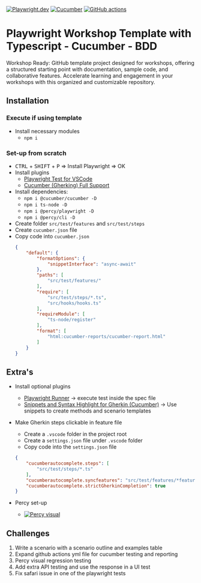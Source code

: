 [![Playwright.dev](https://img.shields.io/badge/Documentation-Playwright-45ba4b.svg?logo=playwright)](https://playwright.dev/docs/intro)
[![Cucumber](https://img.shields.io/badge/Documentation-Cucumber-23d96c.svg?logo=cucumber)](https://cucumber.io/docs/cucumber)
[![GitHub actions](https://img.shields.io/badge/Documentation-GitHub%20Actions-23d96c.svg?logo=github)](https://playwright.dev/docs/ci-intro)
<br>

# Playwright Workshop Template with Typescript - Cucumber - BDD

Workshop Ready: GitHub template project designed for workshops, offering a structured starting point with documentation, sample code, and collaborative features. Accelerate learning and engagement in your workshops with this organized and customizable repository.

## Installation

### Execute if using template

- Install necessary modules
    - `npm i`

### Set-up from scratch

- <kbd>CTRL</kbd> + <kbd>SHIFT</kbd> + <kbd>P</kbd> => Install Playwright => OK
- Install plugins
    - [Playwright Test for VSCode](vscode:extension/ms-playwright.playwright)
    - [Cucumber (Gherking) Full Support](vscode:extension/alexkrechik.cucumberautocomplete)
- Install dependencies: 
    - `npm i @cucumber/cucumber -D`
    - `npm i ts-node -D`
    - `npm i @percy/playwright -D`
    - `npm i @percy/cli -D`
- Create folder `src/test/features` and `src/test/steps`
- Create `cucumber.json` file
- Copy code into `cucumber.json`
    ```json
    {
        "default": {
            "formatOptions": {
                "snippetInterface": "async-await"
            },
            "paths": [
                "src/test/features/"
            ],
            "require": [
                "src/test/steps/*.ts",
                "src/hooks/hooks.ts"
            ],
            "requireModule": [
                "ts-node/register"
            ],
            "format": [
                "html:cucumber-reports/cucumber-report.html"
            ]
        }
    }
    ```

## Extra's

- Install optional plugins
    - [Playwright Runner](vscode:extension/ortoni.ortoni) -> execute test inside the spec file
    - [Snippets and Syntax Highlight for Gherkin (Cucumber)](vscode:extension/stevejpurves.cucumber) -> Use snippets to create methods and scenario templates

- Make Gherkin steps clickable in feature file
    - Create a `.vscode` folder in the project root
    - Create a `settings.json` file under `.vscode` folder
    - Copy code into the `settings.json` file
    
    ```json
    {
        "cucumberautocomplete.steps": [
            "src/test/steps/*.ts"
        ],
        "cucumberautocomplete.syncfeatures": "src/test/features/*feature", 
        "cucumberautocomplete.strictGherkinCompletion": true
    }
    ```

- Percy set-up 
    - [![Percy visual](https://img.shields.io/badge/Documentation-Percy-23d96c.svg?logo=percy)](https://www.browserstack.com/docs/percy/integrate/playwright)

## Challenges

1. Write a scenario with a scenario outline and examples table
2. Expand github actions yml file for cucumber​ testing and reporting
3. Percy visual regression testing
4. Add extra API testing and use the response in a UI test
5. Fix safari issue in one of the playwright tests